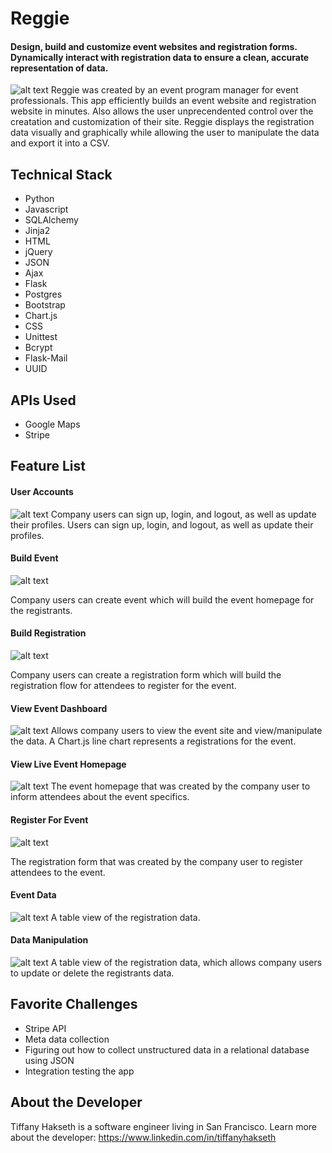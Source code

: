 # Reggie
#### Design, build and customize event websites and registration forms. Dynamically interact with registration data to ensure a clean, accurate representation of data.

![alt text](https://raw.githubusercontent.com/tjhakseth/project_reggie/master/static/readme/homepage.png "Homepage")
Reggie was created by an event program manager for event professionals. This app efficiently builds an event website and registration website in minutes. Also allows the user unprecendented control over the creatation and customization of their site. Reggie displays the registration data visually and graphically while allowing the user to manipulate the data and export it into a CSV.

## Technical Stack
* Python
* Javascript
* SQLAlchemy
* Jinja2
* HTML
* jQuery
* JSON
* Ajax
* Flask
* Postgres
* Bootstrap
* Chart.js
* CSS
* Unittest
* Bcrypt
* Flask-Mail
* UUID


## APIs Used
* Google Maps
* Stripe

## Feature List
#### User Accounts
![alt text](https://raw.githubusercontent.com/tjhakseth/project_reggie/master/static/readme/createcompany.png "Create Company")
Company users can sign up, login, and logout, as well as update their profiles.
Users can sign up, login, and logout, as well as update their profiles.

#### Build Event
![alt text](https://raw.githubusercontent.com/tjhakseth/project_reggie/master/static/readme/createevent3.gif "Create Event")

Company users can create event which will build the event homepage for the registrants.

#### Build Registration
![alt text](https://raw.githubusercontent.com/tjhakseth/project_reggie/master/static/readme/createregform.gif "Create Registration Form")

Company users can create a registration form which will build the registration flow for attendees to register for the event.

#### View Event Dashboard
![alt text](https://raw.githubusercontent.com/tjhakseth/project_reggie/master/static/readme/eventprofile.png "Event Profile")
Allows company users to view the event site and view/manipulate the data. A Chart.js line chart represents a registrations for the event. 

#### View Live Event Homepage
![alt text](https://raw.githubusercontent.com/tjhakseth/project_reggie/master/static/readme/eventhomepage.png "Event Homepage")
The event homepage that was created by the company user to inform attendees about the event specifics.

#### Register For Event
![alt text](https://raw.githubusercontent.com/tjhakseth/project_reggie/master/static/readme/regform.gif "Live Registration Form")

The registration form that was created by the company user to register attendees to the event.

#### Event Data
![alt text](https://raw.githubusercontent.com/tjhakseth/project_reggie/master/static/readme/eventdata.png "Event Data")
A table view of the registration data.

#### Data Manipulation
![alt text](https://raw.githubusercontent.com/tjhakseth/project_reggie/master/static/readme/dataedit.png "Data Manipulation")
A table view of the registration data, which allows company users to update or delete the registrants data.


## Favorite Challenges
* Stripe API
* Meta data collection
* Figuring out how to collect unstructured data in a relational database using JSON
* Integration testing the app

## About the Developer
Tiffany Hakseth is a software engineer living in San Francisco.
Learn more about the developer: https://www.linkedin.com/in/tiffanyhakseth